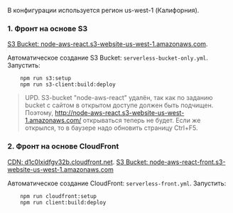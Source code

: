 В конфигурации используется регион us-west-1 (Калифорния).
### 1. Фронт на основе S3
[S3 Bucket: node-aws-react.s3-website-us-west-1.amazonaws.com](http://node-aws-react.s3-website-us-west-1.amazonaws.com/).

Автоматическое создание S3 Bucket: `serverless-bucket-only.yml`.
Запустить:
```
    npm run s3:setup
    npm run s3-client:build:deploy
```

>UPD. S3-bucket "node-aws-react" удалён, так как по заданию bucket с сайтом в открытом доступе должен быть подчищен. Поэтому, http://node-aws-react.s3-website-us-west-1.amazonaws.com/ открываться теперь не будет. Если же открылся, то в баузере надо обновить страницу Ctrl+F5.

### 2. Фронт на основе CloudFront
[CDN: d1c0lxidfgv32b.cloudfront.net](http://d1c0lxidfgv32b.cloudfront.net).
[S3 Bucket: node-aws-react-front.s3-website-us-west-1.amazonaws.com](http://node-aws-react-front.s3-website-us-west-1.amazonaws.com/)

Автоматическое создание CloudFront: `serverless-front.yml`.
Запустить:
```
    npm run cloudfront:setup
    npm run client:build:deploy
```

